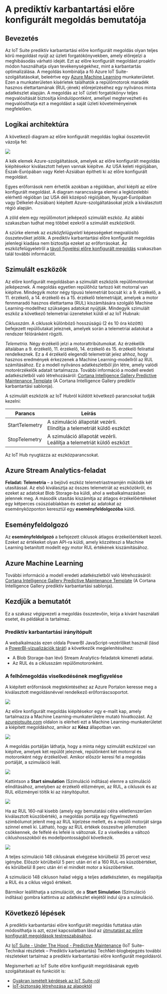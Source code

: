 <properties
 pageTitle="Prediktív karbantartás bemutatója | Microsoft Azure"
 description="Az Azure IoT prediktív karbantartási előre konfigurált megoldás bemutatója."
 services=""
 suite="iot-suite"
 documentationCenter=""
 authors="aguilaaj"
 manager="timlt"
 editor=""/>

<tags
 ms.service="iot-suite"
 ms.devlang="na"
 ms.topic="get-started-article"
 ms.tgt_pltfrm="na"
 ms.workload="na"
 ms.date="08/17/2016"
 ms.author="araguila"/>

# A prediktív karbantartási előre konfigurált megoldás bemutatója

## Bevezetés

Az IoT Suite prediktív karbantartási előre konfigurált megoldás olyan teljes körű megoldást nyújt az üzleti forgatókönyvekben, amely előrejelzi a meghibásodás várható idejét. Ezt az előre konfigurált megoldást proaktív módon használhatja olyan tevékenységekhez, mint a karbantartás optimalizálása. A megoldás kombinálja a fő Azure IoT Suite-szolgáltatásokat, beleértve egy [Azure Machine Learning][lnk_machine_learning] munkaterületet. Ezen a munkaterületen kísérletek találhatók a repülőmotorok maradék hasznos élettartamának (RUL-jének) előrejelzéséhez egy nyilvános minta adatkészlet alapján. A megoldás az IoT üzleti forgatókönyv teljes megvalósítását biztosítja kiindulópontként, amellyel megtervezheti és megvalósíthatja ezt a megoldást a saját üzleti követelményeinek megfelelően.

## Logikai architektúra

A következő diagram az előre konfigurált megoldás logikai összetevőit vázolja fel:

![][img-architecture]

A kék elemek Azure-szolgáltatások, amelyek az előre konfigurált megoldás kiépítésekor kiválasztott helyen vannak kiépítve. Az USA keleti régiójában, Észak-Európában vagy Kelet-Ázsiában építheti ki az előre konfigurált megoldást.

Egyes erőforrások nem érhetők azokban a régiókban, ahol kiépíti az előre konfigurált megoldást. A diagram narancssárga elemei a legközelebbi elérhető régióban (az USA déli középső régiójában, Nyugat-Európában vagy Délkelet-Ázsiában) kiépített Azure-szolgáltatásokat jelzik a kiválasztott régió alapján.

A zöld elem egy repülőmotort jelképező szimulált eszköz. Az alábbi szakaszban tudhat meg többet ezekről a szimulált eszközökről.

A szürke elemek az *eszközfelügyeleti* képességeket megvalósító összetevőket jelölik. A prediktív karbantartási előre konfigurált megoldás jelenlegi kiadása nem biztosítja ezeket az erőforrásokat. Az eszközfelügyeletről a [távoli figyelési előre konfigurált megoldás][lnk-remote-monitoring] szakaszban talál további információt.

## Szimulált eszközök

Az előre konfigurált megoldásban a szimulált eszközök repülőmotorokat jelképeznek. A megoldás egyetlen repülőhöz tartozó két motorral van kiépítve. Mindegyik motor négy típusú telemetriát bocsát ki: a 9. érzékelő, a 11. érzékelő, a 14. érzékelő és a 15. érzékelő telemetriáját, amelyek a motor fennmaradó hasznos élettartama (RUL) kiszámítására szolgáló Machine Learning-modellhez szükséges adatokat nyújtják. Mindegyik szimulált eszköz a következő telemetriai üzeneteket küldi el az IoT Hubnak:

*Ciklusszám*. A ciklusok különböző hosszúságú (2 és 10 óra közötti) befejezett repülőutakat jeleznek, amelyek során a telemetriai adatokat a rendszer félóránként rögzíti.

*Telemetria*. Négy érzékelő jelzi a motorattribútumokat. Az érzékelők általában a 9. érzékelő, 11. érzékelő, 14. érzékelő és 15. érzékelő felirattal rendelkeznek. Ez a 4 érzékelő elegendő telemetriát jelez ahhoz, hogy hasznos eredmények érkezzenek a Machine Learning-modellről az RUL számításához. Ez a modell nyilvános adatkészletből jön létre, amely valódi motorérzékelők adatait tartalmazza. További információ a modell eredeti adatkészletből való létrehozásáról: [Cortana Intelligence Gallery Predictive Maintenance Template][lnk-cortana-analytics] (A Cortana Intelligence Gallery prediktív karbantartási sablonja).

A szimulált eszközök az IoT Hubról küldött következő parancsokat tudják kezelni:

| Parancs | Leírás |
|---------|-------------|
| StartTelemetry | A szimuláció állapotát vezérli.<br/>Elindítja a telemetriát küldő eszközt     |
| StopTelemetry  | A szimuláció állapotát vezérli.<br/>Leállítja a telemetriát küldő eszközt |

Az IoT Hub nyugtázza az eszközparancsokat.

## Azure Stream Analytics-feladat

**Feladat: Telemetria** – a bejövő eszköz telemetriastreamjén működik két utasítással. Az első kiválasztja az összes telemetriát az eszközökről, és ezeket az adatokat Blob Storage-ba küldi, ahol a webalkalmazásban jelennek meg. A második utasítás kiszámítja az átlagos érzékelőértékeket egy kétperces csúszóablakban és ezeket az adatokat az eseményközponton keresztül egy **eseményfeldolgozóba** küldi.

## Eseményfeldolgozó

Az **eseményfeldolgozó** a befejezett ciklusok átlagos érzékelőértékeit kezeli. Ezeket az értékeket olyan API-ra küldi, amely közzéteszi a Machine Learning betanított modellt egy motor RUL értékének kiszámításához.

## Azure Machine Learning

További információ a modell eredeti adatkészletből való létrehozásáról: [Cortana Intelligence Gallery Predictive Maintenance Template][lnk-cortana-analytics] (A Cortana Intelligence Gallery prediktív karbantartási sablonja).

## Kezdjük a bemutatót

Ez a szakasz végigvezeti a megoldás összetevőin, leírja a kívánt használati esetet, és példákat is tartalmaz.

### Prediktív karbantartási irányítópult

A webalkalmazás ezen oldala PowerBI JavaScript-vezérlőket használ (lásd a [PowerBI-vizualizációk tárát][lnk-powerbi]) a következők megjelenítéséhez:

- A Blob Storage-ban lévő Stream Analytics-feladatok kimeneti adatai.
- Az RUL és a ciklusszám repülőmotoronként.

### A felhőmegoldás viselkedésének megfigyelése

A kiépített erőforrások megtekintéséhez az Azure Portalon keresse meg a kiválasztott megoldásnévvel rendelkező erőforráscsoportot.

![][img-resource-group]

Az előre konfigurált megoldás kiépítésekor egy e-mailt kap, amely tartalmazza a Machine Learning-munkaterületre mutató hivatkozást. Az [azureiotsuite.com][lnk-azureiotsuite] oldalon is elérheti ezt a Machine Learning-munkaterületet a kiépített megoldáshoz, amikor az **Kész** állapotban van.

![][img-machine-learning]

A megoldás portálján láthatja, hogy a minta négy szimulált eszközzel van kiépítve, amelyek két repülőt jeleznek, repülőnként két motorral és motoronként négy érzékelővel. Amikor először keresi fel a megoldás portálját, a szimuláció leáll.

![][img-simulation-stopped]

Kattintson a **Start simulation** (Szimuláció indítása) elemre a szimuláció elindításához, amelyben az érzékelő előzményei, az RUL, a ciklusok és az RUL előzményei töltik ki az irányítópultot.

![][img-simulation-running]

Ha az RUL 160-nál kisebb (amely egy bemutatási célra véletlenszerűen kiválasztott küszöbérték), a megoldás portálja egy figyelmeztető szimbólumot jelenít meg az RUL kijelzése mellett, és a repülő motorját sárga színnel emeli ki. Látható, hogy az RUL értékek összesítve jellemzően csökkennek, de felfelé és lefelé is változnak. Ez a viselkedés a változó ciklushosszokból és modellpontosságból következik.

![][img-simulation-warning]

A teljes szimuláció 148 ciklusának elvégzése körülbelül 35 percet vesz igénybe. Először körülbelül 5 perc után éri el a 160 RUL-es küszöbértéket, és körülbelül 8 perc után éri el mindkét motor a küszöbértéket.

A szimuláció 148 cikluson halad végig a teljes adatkészleten, és megállapítja a RUL és a ciklus végső értékeit.

Bármikor leállíthatja a szimulációt, de a **Start Simulation** (Szimuláció indítása) gombra kattintva az adatkészlet elejétől indul újra a szimuláció.

## Következő lépések

A prediktív karbantartási előre konfigurált megoldás futtatása után módosíthatja is azt, ezzel kapcsolatban lásd az [útmutatást az előre konfigurált megoldások testreszabásához][lnk-customize].

Az [IoT Suite - Under The Hood - Predictive Maintenance](http://social.technet.microsoft.com/wiki/contents/articles/33527.iot-suite-under-the-hood-predictive-maintenance.aspx) (IoT Suite– Technikai részletek – Prediktív karbantartás) TechNet-blogbejegzés további részleteket tartalmaz a prediktív karbantartási előre konfigurált megoldásról.

Megismerheti az IoT Suite előre konfigurált megoldásának egyéb szolgáltatásait és funkcióit is:

- [Gyakran ismételt kérdések az IoT Suite-ról][lnk-faq]
- [IoT-biztonság létrehozása az alapoktól][lnk-security-groundup]


[img-architecture]: media/iot-suite-predictive-walkthrough/architecture.png
[img-resource-group]: media/iot-suite-predictive-walkthrough/resource-group.png
[img-machine-learning]: media/iot-suite-predictive-walkthrough/machine-learning.png
[img-simulation-stopped]: media/iot-suite-predictive-walkthrough/simulation-stopped.png
[img-simulation-running]: media/iot-suite-predictive-walkthrough/simulation-running.png
[img-simulation-warning]: media/iot-suite-predictive-walkthrough/simulation-warning.png

[lnk-powerbi]: https://www.github.com/Microsoft/PowerBI-visuals
[lnk_machine_learning]: https://azure.microsoft.com/services/machine-learning/
[lnk-remote-monitoring]: iot-suite-remote-monitoring-sample-walkthrough.md
[lnk-cortana-analytics]: http://gallery.cortanaintelligence.com/Collection/Predictive-Maintenance-Template-3
[lnk-azureiotsuite]: https://www.azureiotsuite.com/
[lnk-customize]: iot-suite-guidance-on-customizing-preconfigured-solutions.md
[lnk-faq]: iot-suite-faq.md
[lnk-security-groundup]: securing-iot-ground-up.md



<!--HONumber=sep16_HO1-->


